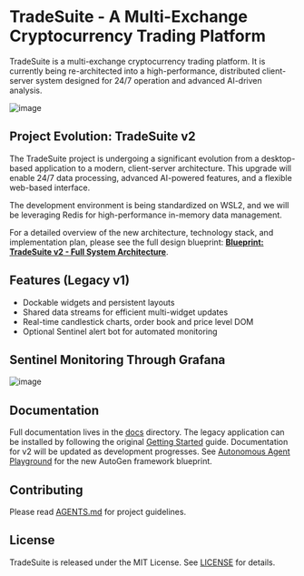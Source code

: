 # TradeSuite - A Multi-Exchange Cryptocurrency Trading Platform

TradeSuite is a multi-exchange cryptocurrency trading platform. It is currently being re-architected into a high-performance, distributed client-server system designed for 24/7 operation and advanced AI-driven analysis.

![image](https://github.com/user-attachments/assets/6f49af6f-3e56-43ce-aba0-24d8aca29b1b)

## Project Evolution: TradeSuite v2

The TradeSuite project is undergoing a significant evolution from a desktop-based application to a modern, client-server architecture. This upgrade will enable 24/7 data processing, advanced AI-powered features, and a flexible web-based interface.

The development environment is being standardized on WSL2, and we will be leveraging Redis for high-performance in-memory data management.

For a detailed overview of the new architecture, technology stack, and implementation plan, please see the full design blueprint: **[Blueprint: TradeSuite v2 - Full System Architecture](docs/design_documents/active_proposals/trade_suite_full_ai_sentinel_integration.md)**.

## Features (Legacy v1)

- Dockable widgets and persistent layouts
- Shared data streams for efficient multi-widget updates
- Real-time candlestick charts, order book and price level DOM
- Optional Sentinel alert bot for automated monitoring

## Sentinel Monitoring Through Grafana
![image](https://github.com/user-attachments/assets/fc11ca26-ec19-43ca-8739-b9b1972db1f7)

## Documentation

Full documentation lives in the [docs](docs/README.md) directory. The legacy application can be installed by following the original [Getting Started](docs/user_guide/getting_started.md) guide. Documentation for v2 will be updated as development progresses.
See [Autonomous Agent Playground](docs/design_documents/active_proposals/autonomous_agent_playground.md) for the new AutoGen framework blueprint.

## Contributing

Please read [AGENTS.md](AGENTS.md) for project guidelines.

## License

TradeSuite is released under the MIT License. See [LICENSE](LICENSE) for details.
